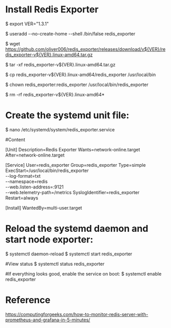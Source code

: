 # Install Redis Exporter

$ export VER="1.3.1"

$ useradd --no-create-home --shell /bin/false redis_exporter

$ wget https://github.com/oliver006/redis_exporter/releases/download/v${VER}/redis_exporter-v${VER}.linux-amd64.tar.gz

$ tar -xf redis_exporter-v${VER}.linux-amd64.tar.gz

$ cp redis_exporter-v${VER}.linux-amd64/redis_exporter /usr/local/bin

$ chown redis_exporter:redis_exporter /usr/local/bin/redis_exporter

$ rm -rf redis_exporter-v${VER}.linux-amd64*



# Create the systemd unit file:

$ nano /etc/systemd/system/redis_exporter.service

#Content

[Unit]
Description=Redis Exporter
Wants=network-online.target
After=network-online.target

[Service]
User=redis_exporter
Group=redis_exporter
Type=simple
ExecStart=/usr/local/bin/redis_exporter \
  --log-format=txt \
  --namespace=redis \
  --web.listen-address=:9121 \
  --web.telemetry-path=/metrics
SyslogIdentifier=redis_exporter
Restart=always

[Install]
WantedBy=multi-user.target


# Reload the systemd daemon and start node exporter:

$ systemctl daemon-reload
$ systemctl start redis_exporter

#View status
$ systemctl status redis_exporter

#If everything looks good, enable the service on boot:
$ systemctl enable redis_exporter


# Reference 
https://computingforgeeks.com/how-to-monitor-redis-server-with-prometheus-and-grafana-in-5-minutes/

